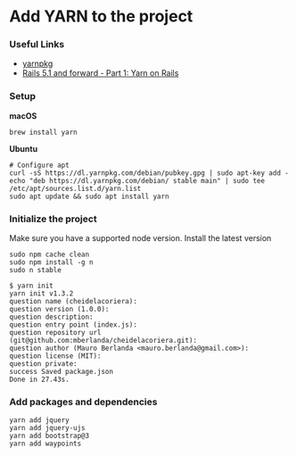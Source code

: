 # Add YARN to the project

### Useful Links

- [yarnpkg](https://yarnpkg.com/lang/en/docs/install/)
- [Rails 5.1 and forward - Part 1: Yarn on Rails](http://g3ortega.com/rails/2017/05/30/rails-5-1-and-forward-yarn-on-rails.html)

### Setup

**macOS**

`brew install yarn`

**Ubuntu**

```
# Configure apt
curl -sS https://dl.yarnpkg.com/debian/pubkey.gpg | sudo apt-key add -
echo "deb https://dl.yarnpkg.com/debian/ stable main" | sudo tee /etc/apt/sources.list.d/yarn.list
sudo apt update && sudo apt install yarn
```

### Initialize the project

Make sure you have a supported node version.
Install the latest version

```
sudo npm cache clean
sudo npm install -g n
sudo n stable
```

```
$ yarn init
yarn init v1.3.2
question name (cheidelacoriera):
question version (1.0.0):
question description:
question entry point (index.js):
question repository url (git@github.com:mberlanda/cheidelacoriera.git):
question author (Mauro Berlanda <mauro.berlanda@gmail.com>):
question license (MIT):
question private:
success Saved package.json
Done in 27.43s.
```

### Add packages and dependencies

```
yarn add jquery
yarn add jquery-ujs
yarn add bootstrap@3
yarn add waypoints
```
